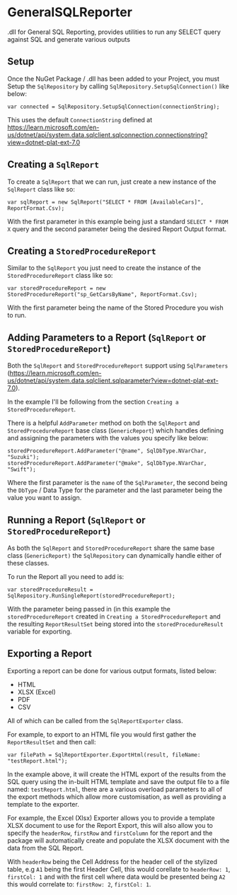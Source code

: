 # GeneralSQLReporter
.dll for General SQL Reporting, provides utilities to run any SELECT query against SQL and generate various outputs

## Setup
Once the NuGet Package / .dll has been added to your Project, you must Setup the `SqlRepository` by calling `SqlRepository.SetupSqlConnection()` like below:
```
var connected = SqlRepository.SetupSqlConnection(connectionString);
```

This uses the default `ConnectionString` defined at https://learn.microsoft.com/en-us/dotnet/api/system.data.sqlclient.sqlconnection.connectionstring?view=dotnet-plat-ext-7.0

## Creating a `SqlReport`
To create a `SqlReport` that we can run, just create a new instance of the `SqlReport` class like so:
```
var sqlReport = new SqlReport("SELECT * FROM [AvailableCars]", ReportFormat.Csv);
```

With the first parameter in this example being just a standard `SELECT * FROM X` query and the second parameter being the desired Report Output format.

## Creating a `StoredProcedureReport`
Similar to the `SqlReport` you just need to create the instance of the `StoredProcedureReport` class like so:
```
var storedProcedureReport = new StoredProcedureReport("sp_GetCarsByName", ReportFormat.Csv);
```

With the first parameter being the name of the Stored Procedure you wish to run.

## Adding Parameters to a Report (`SqlReport` or `StoredProcedureReport`)
Both the `SqlReport` and `StoredProcedureReport` support using `SqlParameters` (https://learn.microsoft.com/en-us/dotnet/api/system.data.sqlclient.sqlparameter?view=dotnet-plat-ext-7.0).

In the example I'll be following from the section `Creating a StoredProcedureReport`.

There is a helpful `AddParameter` method on both the `SqlReport` and `StoredProcedureReport` base class (`GenericReport`) which handles defining and assigning the parameters with the values you specify like below:
```
storedProcedureReport.AddParameter("@name", SqlDbType.NVarChar, "Suzuki");
storedProcedureReport.AddParameter("@make", SqlDbType.NVarChar, "Swift");
```

Where the first parameter is the `name` of the `SqlParameter`, the second being the `DbType` / Data Type for the parameter and the last parameter being the value you want to assign.

## Running a Report (`SqlReport` or `StoredProcedureReport`)
As both the `SqlReport` and `StoredProcedureReport` share the same base class (`GenericReport)` the `SqlRepository` can dynamically handle either of these classes.

To run the Report all you need to add is:
```
var storedProcedureResult = SqlRepository.RunSingleReport(storedProcedureReport);
```

With the parameter being passed in (in this example the `storedProcedureReport` created in `Creating a StoredProcedureReport` and the resulting `ReportResultSet` being stored into the `storedProcedureResult` variable for exporting.

## Exporting a Report
Exporting a report can be done for various output formats, listed below:
- HTML
- XLSX (Excel)
- PDF
- CSV

All of which can be called from the `SqlReportExporter` class.

For example, to export to an HTML file you would first gather the `ReportResultSet` and then call:
```
var filePath = SqlReportExporter.ExportHtml(result, fileName: "testReport.html");
```
In the example above, it will create the HTML export of the results from the SQL query using the in-built HTML template and save the output file to a file named: `testReport.html`, there are a various overload parameters to all of the export methods which allow more customisation, as well as providing a template to the exporter.

For example, the Excel (Xlsx) Exporter allows you to provide a template XLSX document to use for the Report Export, this will also allow you to specify the `headerRow`, `firstRow` and `firstColumn` for the report and the package will automatically create and populate the XLSX document with the data from the SQL Report.

With `headerRow` being the Cell Address for the header cell of the stylized table, e.g `A1` being the first Header Cell, this would corellate to `headerRow: 1`, `firstCol: 1` and with the first cell where data would be presented being `A2` this would correlate to: `firstRow: 2`, `firstCol: 1`.
